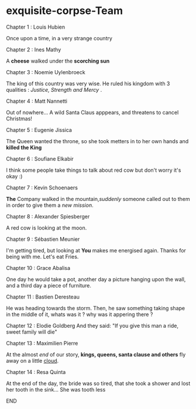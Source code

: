 # exquisite-corpse-Team

Chapter 1 : Louis Hubien

Once upon a time, in a very strange country

Chapter 2 : Ines Mathy

A **cheese** walked under the **scorching sun**

Chapter 3 : Noemie Uylenbroeck

The king of this country was very wise. He ruled his kingdom with 3 qualities : *Justice, Strength and Mercy* .

Chapter 4 : Matt Nannetti

Out of nowhere... A wild Santa Claus apppears, and threatens to cancel Christmas!

Chapter 5 : Eugenie Jissica

The Queen wanted the throne, so she took metters in to her own hands and **killed the King**

Chapter 6 : Soufiane Elkabir

I think some people take things to talk about red cow but don't worry it's okay :)

Chapter 7 : Kevin Schoenaers

**The** Company walked in the mountain,_suddenly_ someone called out to them in order to give them a *new mission*.

Chapter 8 : Alexander Spiesberger

A red cow is looking at the moon.

Chapter 9 : Sébastien Meunier

I'm getting tired, but looking at **You** makes me energised again. Thanks for being with me. Let's eat Fries.  

Chapter 10 : Grace Abalisa

One day he would take a pot, another day a picture hanging upon the wall, and a third day a piece of furniture.

Chapter 11 : Bastien Deresteau

He  was heading towards the storm. Then, he saw something taking shape in the middle of it, whats was it ? why was it appering there ? 

Chapter 12 : Elodie Goldberg
And they said:
"If you give this man a ride, sweet family will die"

Chapter 13 : Maximilien Pierre

At the almost *end* of our story, **kings, queens, santa clause and others** fly away on a little [cloud]().

Chapter 14 : Resa Quinta

At the end of the day, the bride was so tired, that she took a shower and lost her tooth in the sink... She was tooth less

END
